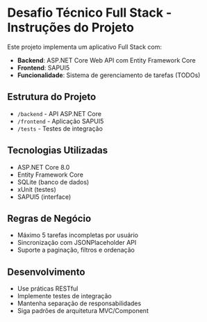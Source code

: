 # Desafio Técnico Full Stack - Instruções do Projeto

Este projeto implementa um aplicativo Full Stack com:
- **Backend**: ASP.NET Core Web API com Entity Framework Core
- **Frontend**: SAPUI5 
- **Funcionalidade**: Sistema de gerenciamento de tarefas (TODOs)

## Estrutura do Projeto
- `/backend` - API ASP.NET Core
- `/frontend` - Aplicação SAPUI5
- `/tests` - Testes de integração

## Tecnologias Utilizadas
- ASP.NET Core 8.0
- Entity Framework Core
- SQLite (banco de dados)
- xUnit (testes)
- SAPUI5 (interface)

## Regras de Negócio
- Máximo 5 tarefas incompletas por usuário
- Sincronização com JSONPlaceholder API
- Suporte a paginação, filtros e ordenação

## Desenvolvimento
- Use práticas RESTful
- Implemente testes de integração
- Mantenha separação de responsabilidades
- Siga padrões de arquitetura MVC/Component